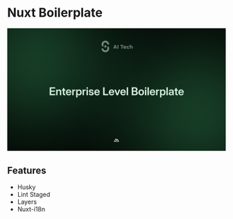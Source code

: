 # Nuxt Boilerplate

![@sirius-tedarik/Nuxt-Boilerplate](./.github/assets/Thumbnail.png)

## Features

- Husky
- Lint Staged
- Layers
- Nuxt-i18n
